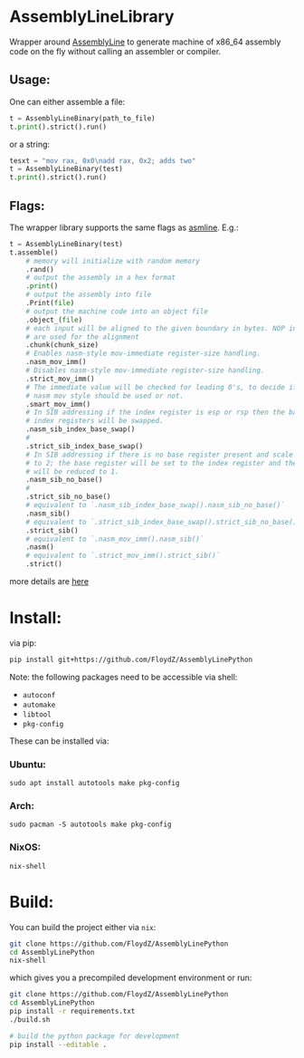 AssemblyLineLibrary
===================
Wrapper around [AssemblyLine](https://github.com/0xADE1A1DE/AssemblyLine)
to generate machine of x86_64 assembly code on the fly without calling an 
assembler or compiler.

Usage:
-----
One can either assemble a file:
```python
t = AssemblyLineBinary(path_to_file)
t.print().strict().run()
```

or a string:
```python
tesxt = "mov rax, 0x0\nadd rax, 0x2; adds two"
t = AssemblyLineBinary(test)
t.print().strict().run()
```

Flags:
------
The wrapper library supports the same flags as [asmline](https://github.com/0xADE1A1DE/AssemblyLine/tree/main/tools).
E.g.:
```python
t = AssemblyLineBinary(test)
t.assemble()
    # memory will initialize with random memory
    .rand()
    # output the assembly in a hex format
    .print()
    # output the assembly into file
    .Print(file)
    # output the machine code into an object file
    .object_(file)
    # each input will be aligned to the given boundary in bytes. NOP instructions
    # are used for the alignment
    .chunk(chunk_size)
    # Enables nasm-style mov-immediate register-size handling.
    .nasm_mov_imm()
    # Disables nasm-style mov-immediate register-size handling.
    .strict_mov_imm()
    # The immediate value will be checked for leading 0's, to decide if the
    # nasm mov style should be used or not.
    .smart_mov_imm()
    # In SIB addressing if the index register is esp or rsp then the base and
    # index registers will be swapped.
    .nasm_sib_index_base_swap()
    #
    .strict_sib_index_base_swap()
    # In SIB addressing if there is no base register present and scale is equal
    # to 2; the base register will be set to the index register and the scale
    # will be reduced to 1.
    .nasm_sib_no_base()
    #
    .strict_sib_no_base()
    # equivalent to `.nasm_sib_index_base_swap().nasm_sib_no_base()`
    .nasm_sib()
    # equivalent to `.strict_sib_index_base_swap().strict_sib_no_base()`
    .strict_sib()
    # equivalent to `.nasm_mov_imm().nasm_sib()`
    .nasm()
    # equivalent to `.strict_mov_imm().strict_sib()`
    .strict()
```
more details are [here](https://github.com/FloydZ/AssemblyLinePython/blob/ed17efe46a4e474368bb5ded5108643eb90424ab/AssemblyLinePython/execute.py#L159)

Install:
========
via pip:
```bash
pip install git+https://github.com/FloydZ/AssemblyLinePython
```
Note: the following packages need to be accessible via shell:
- `autoconf`
- `automake`
- `libtool`
- `pkg-config`

These can be installed via:
### Ubuntu:
```shell 
sudo apt install autotools make pkg-config
```

### Arch:
```shell 
sudo pacman -S autotools make pkg-config
```

### NixOS:
```shell 
nix-shell
```

Build:
======
You can build the project either via `nix`:
```bash
git clone https://github.com/FloydZ/AssemblyLinePython
cd AssemblyLinePython
nix-shell  
```
which gives you a precompiled development environment or run:
```bash
git clone https://github.com/FloydZ/AssemblyLinePython
cd AssemblyLinePython
pip install -r requirements.txt
./build.sh

# build the python package for development
pip install --editable .
```
